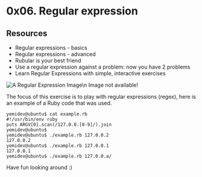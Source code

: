 # 0x06. Regular expression

## Resources
* Regular expressions - basics
* Regular expressions - advanced
* Rubular is your best friend
* Use a regular expression against a problem: now you have 2 problems
* Learn Regular Expressions with simple, interactive exercises

![A Regular Expression Image\n Image not available!](https://github.com/YemiReble/alx-system_engineering-devops/tree/main/0x06-regular_expressions/Test-Files/Regular-Expression-Example-img.png "Regular Expression")

The focus of this exercise is to play with regular expressions (regex), here is an example of a Ruby code that was used.

```
yemidev@ubuntu$ cat example.rb
#!/usr/bin/env ruby
puts ARGV[0].scan(/127.0.0.[0-9]/).join
yemidev@ubuntu$
yemidev@ubuntu$ ./example.rb 127.0.0.2
127.0.0.2
yemidev@ubuntu$ ./example.rb 127.0.0.1
127.0.0.1
yemidev@ubuntu$ ./example.rb 127.0.0.a/

```

Have fun looking around :)
